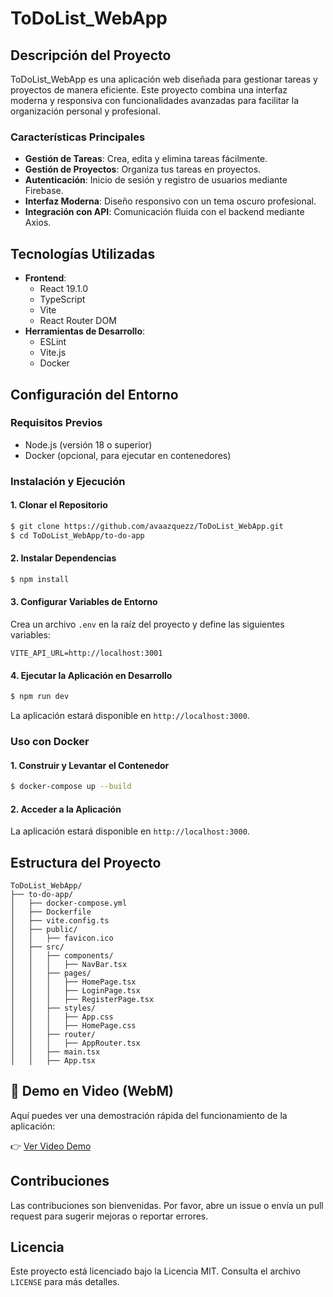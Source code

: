 # ToDoList_WebApp

## Descripción del Proyecto
ToDoList_WebApp es una aplicación web diseñada para gestionar tareas y proyectos de manera eficiente. Este proyecto combina una interfaz moderna y responsiva con funcionalidades avanzadas para facilitar la organización personal y profesional.

### Características Principales
- **Gestión de Tareas**: Crea, edita y elimina tareas fácilmente.
- **Gestión de Proyectos**: Organiza tus tareas en proyectos.
- **Autenticación**: Inicio de sesión y registro de usuarios mediante Firebase.
- **Interfaz Moderna**: Diseño responsivo con un tema oscuro profesional.
- **Integración con API**: Comunicación fluida con el backend mediante Axios.

## Tecnologías Utilizadas
- **Frontend**:
  - React 19.1.0
  - TypeScript
  - Vite
  - React Router DOM
- **Herramientas de Desarrollo**:
  - ESLint
  - Vite.js
  - Docker

## Configuración del Entorno

### Requisitos Previos
- Node.js (versión 18 o superior)
- Docker (opcional, para ejecutar en contenedores)

### Instalación y Ejecución

#### 1. Clonar el Repositorio
```bash
$ git clone https://github.com/avaazquezz/ToDoList_WebApp.git
$ cd ToDoList_WebApp/to-do-app
```

#### 2. Instalar Dependencias
```bash
$ npm install
```

#### 3. Configurar Variables de Entorno
Crea un archivo `.env` en la raíz del proyecto y define las siguientes variables:
```
VITE_API_URL=http://localhost:3001
```

#### 4. Ejecutar la Aplicación en Desarrollo
```bash
$ npm run dev
```
La aplicación estará disponible en `http://localhost:3000`.

### Uso con Docker
#### 1. Construir y Levantar el Contenedor
```bash
$ docker-compose up --build
```

#### 2. Acceder a la Aplicación
La aplicación estará disponible en `http://localhost:3000`.

## Estructura del Proyecto
```
ToDoList_WebApp/
├── to-do-app/
│   ├── docker-compose.yml
│   ├── Dockerfile
│   ├── vite.config.ts
│   ├── public/
│   │   ├── favicon.ico
│   ├── src/
│   │   ├── components/
│   │   │   ├── NavBar.tsx
│   │   ├── pages/
│   │   │   ├── HomePage.tsx
│   │   │   ├── LoginPage.tsx
│   │   │   ├── RegisterPage.tsx
│   │   ├── styles/
│   │   │   ├── App.css
│   │   │   ├── HomePage.css
│   │   ├── router/
│   │   │   ├── AppRouter.tsx
│   │   ├── main.tsx
│   │   ├── App.tsx
```

## 🎥 Demo en Video (WebM)

Aquí puedes ver una demostración rápida del funcionamiento de la aplicación:

👉 [Ver Video Demo](./assets/demo/demo.webm)



## Contribuciones
Las contribuciones son bienvenidas. Por favor, abre un issue o envía un pull request para sugerir mejoras o reportar errores.

## Licencia
Este proyecto está licenciado bajo la Licencia MIT. Consulta el archivo `LICENSE` para más detalles.